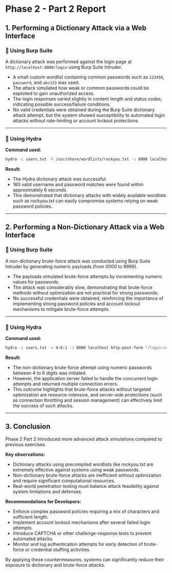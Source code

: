 # Phase 2 - Part 2 Report

## 1. Performing a Dictionary Attack via a Web Interface

### 🔹 Using Burp Suite

A dictionary attack was performed against the login page at `http://localhost:8000/login` using Burp Suite Intruder.

- A small custom wordlist containing common passwords such as `123456`, `password`, and `abc123` was used.
- The attack simulated how weak or common passwords could be exploited to gain unauthorized access.
- The login responses varied slightly in content length and status codes, indicating possible success/failure conditions.
- No valid credentials were obtained during the Burp Suite dictionary attack attempt, but the system showed susceptibility to automated login attacks without rate-limiting or account lockout protections.

---

### 🔹 Using Hydra

**Command used:**

```bash
hydra -L users.txt -P /usr/share/wordlists/rockyou.txt -s 8000 localhost http-post-form "/login:username=^USER^&password=^PASS^:Invalid credentials"
```

**Result:**

- The Hydra dictionary attack was successful.
- 160 valid username and password matches were found within approximately 6 seconds.
- This demonstrated that dictionary attacks with widely available wordlists such as rockyou.txt can easily compromise systems relying on weak password policies.

---

## 2. Performing a Non-Dictionary Attack via a Web Interface

### 🔹 Using Burp Suite

A non-dictionary brute-force attack was conducted using Burp Suite Intruder by generating numeric payloads (from 0000 to 9999).

- The payloads simulated brute-force attempts by incrementing numeric values for passwords.
- The attack was considerably slow, demonstrating that brute-force methods without optimization are not practical for strong passwords.
- No successful credentials were obtained, reinforcing the importance of implementing strong password policies and account lockout mechanisms to mitigate brute-force attempts.

---

### 🔹 Using Hydra

**Command used:**

```bash
hydra -L users.txt -x 4:6:1 -s 8000 localhost http-post-form "/login:username=^USER^&password=^PASS^:Invalid credentials"
```

**Result:**

- The non-dictionary brute-force attempt using numeric passwords between 4 to 6 digits was initiated.
- However, the application server failed to handle the concurrent login attempts and returned multiple connection errors.
- This outcome highlights that brute-force attacks without targeted optimization are resource-intensive, and server-side protections (such as connection throttling and session management) can effectively limit the success of such attacks.

---

## 3. Conclusion

Phase 2 Part 2 introduced more advanced attack simulations compared to previous exercises.

**Key observations:**

- Dictionary attacks using precompiled wordlists like rockyou.txt are extremely effective against systems using weak passwords.
- Non-dictionary brute-force attacks are inefficient without optimization and require significant computational resources.
- Real-world penetration testing must balance attack feasibility against system limitations and defenses.

**Recommendations for Developers:**

- Enforce complex password policies requiring a mix of characters and sufficient length.
- Implement account lockout mechanisms after several failed login attempts.
- Introduce CAPTCHA or other challenge-response tests to prevent automated attacks.
- Monitor and log authentication attempts for early detection of brute-force or credential stuffing activities.

By applying these countermeasures, systems can significantly reduce their exposure to dictionary and brute-force attacks.

